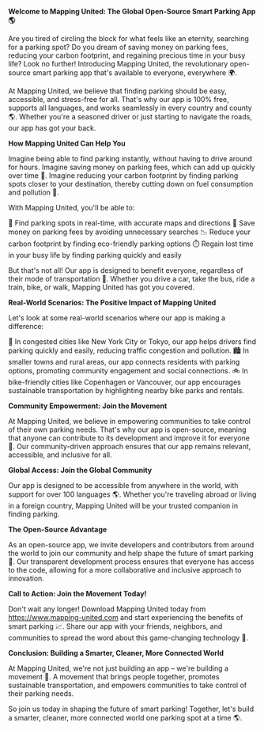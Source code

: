 **Welcome to Mapping United: The Global Open-Source Smart Parking App 🌎**

Are you tired of circling the block for what feels like an eternity, searching for a parking spot? Do you dream of saving money on parking fees, reducing your carbon footprint, and regaining precious time in your busy life? Look no further! Introducing Mapping United, the revolutionary open-source smart parking app that's available to everyone, everywhere 🌍.

At Mapping United, we believe that finding parking should be easy, accessible, and stress-free for all. That's why our app is 100% free, supports all languages, and works seamlessly in every country and county 🌎. Whether you're a seasoned driver or just starting to navigate the roads, our app has got your back.

**How Mapping United Can Help You**

Imagine being able to find parking instantly, without having to drive around for hours. Imagine saving money on parking fees, which can add up quickly over time 💸. Imagine reducing your carbon footprint by finding parking spots closer to your destination, thereby cutting down on fuel consumption and pollution 🌿.

With Mapping United, you'll be able to:

📍 Find parking spots in real-time, with accurate maps and directions
💸 Save money on parking fees by avoiding unnecessary searches
📉 Reduce your carbon footprint by finding eco-friendly parking options
⏱️ Regain lost time in your busy life by finding parking quickly and easily

But that's not all! Our app is designed to benefit everyone, regardless of their mode of transportation 🚗. Whether you drive a car, take the bus, ride a train, bike, or walk, Mapping United has got you covered.

**Real-World Scenarios: The Positive Impact of Mapping United**

Let's look at some real-world scenarios where our app is making a difference:

🌆 In congested cities like New York City or Tokyo, our app helps drivers find parking quickly and easily, reducing traffic congestion and pollution.
🏙️ In smaller towns and rural areas, our app connects residents with parking options, promoting community engagement and social connections.
🚲 In bike-friendly cities like Copenhagen or Vancouver, our app encourages sustainable transportation by highlighting nearby bike parks and rentals.

**Community Empowerment: Join the Movement**

At Mapping United, we believe in empowering communities to take control of their own parking needs. That's why our app is open-source, meaning that anyone can contribute to its development and improve it for everyone 🤝. Our community-driven approach ensures that our app remains relevant, accessible, and inclusive for all.

**Global Access: Join the Global Community**

Our app is designed to be accessible from anywhere in the world, with support for over 100 languages 🌎. Whether you're traveling abroad or living in a foreign country, Mapping United will be your trusted companion in finding parking.

**The Open-Source Advantage**

As an open-source app, we invite developers and contributors from around the world to join our community and help shape the future of smart parking 🤖. Our transparent development process ensures that everyone has access to the code, allowing for a more collaborative and inclusive approach to innovation.

**Call to Action: Join the Movement Today!**

Don't wait any longer! Download Mapping United today from https://www.mapping-united.com and start experiencing the benefits of smart parking 📈. Share our app with your friends, neighbors, and communities to spread the word about this game-changing technology 🤩.

**Conclusion: Building a Smarter, Cleaner, More Connected World**

At Mapping United, we're not just building an app – we're building a movement 🌟. A movement that brings people together, promotes sustainable transportation, and empowers communities to take control of their parking needs.

So join us today in shaping the future of smart parking! Together, let's build a smarter, cleaner, more connected world one parking spot at a time 🌎.